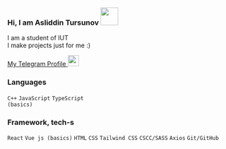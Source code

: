 ### Hi, I am Asliddin Tursunov <img src="https://media3.giphy.com/media/gM5qFksULw54NMWyry/giphy.gif?cid=ecf05e47uqunyujdrege7gtltslvn3s6qly2hchlux88ft1u&rid=giphy.gif&ct=s" width="40px">

I am a student of IUT </br>
I make projects just for me :)

<a href="https://t.me/farkhodovich_04">
  My Telegram Profile <img src="https://seeklogo.com/images/T/telegram-new-2019-simple-logo-FAD5A4800F-seeklogo.com.png" width="25px">
</a>
</br>

### Languages 
<code>C++</code>
<code>JavaScript</code>
<code>TypeScript (basics)</code>

### Framework, tech-s
<code>React</code>
<code>Vue js (basics)</code>
<code>HTML</code>
<code>CSS</code>
<code>Tailwind CSS</code>
<code>CSCC/SASS</code>
<code>Axios</code>
<code>Git/GitHub</code>
